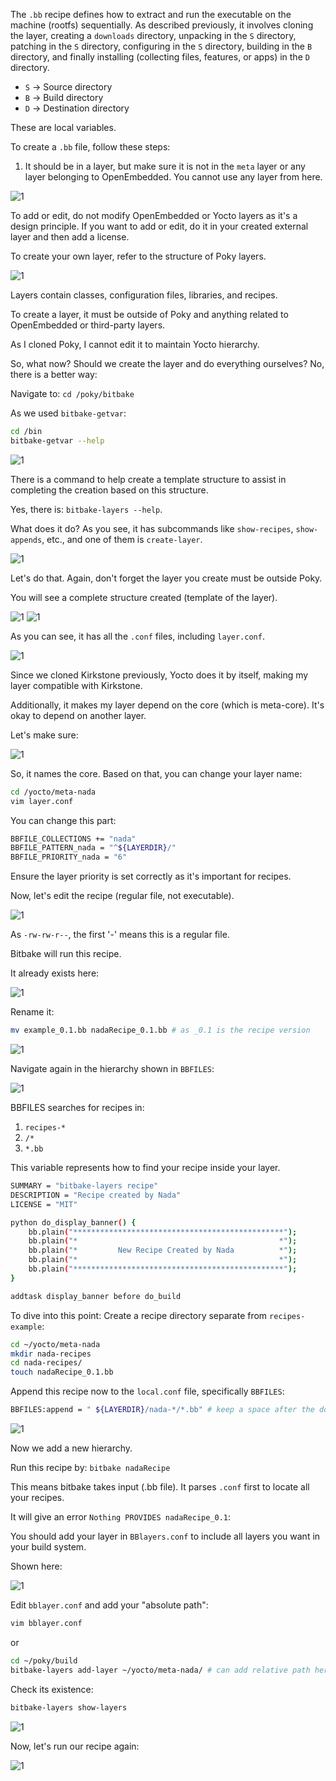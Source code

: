 The `.bb` recipe defines how to extract and run the executable on the machine (rootfs) sequentially. As described previously, it involves cloning the layer, creating a `downloads` directory, unpacking in the `S` directory, patching in the `S` directory, configuring in the `S` directory, building in the `B` directory, and finally installing (collecting files, features, or apps) in the `D` directory. 

- `S` -> Source directory
- `B` -> Build directory
- `D` -> Destination directory

These are local variables.

To create a `.bb` file, follow these steps:

1. It should be in a layer, but make sure it is not in the `meta` layer or any layer belonging to OpenEmbedded. You cannot use any layer from here.

![1](images/1.png)

To add or edit, do not modify OpenEmbedded or Yocto layers as it's a design principle. If you want to add or edit, do it in your created external layer and then add a license.

To create your own layer, refer to the structure of Poky layers.

![1](images/2.png)

Layers contain classes, configuration files, libraries, and recipes.

To create a layer, it must be outside of Poky and anything related to OpenEmbedded or third-party layers.

As I cloned Poky, I cannot edit it to maintain Yocto hierarchy.

So, what now? Should we create the layer and do everything ourselves? No, there is a better way:

Navigate to: `cd /poky/bitbake`

As we used `bitbake-getvar`:

```sh
cd /bin
bitbake-getvar --help
```

![1](images/3.png)

There is a command to help create a template structure to assist in completing the creation based on this structure.

Yes, there is: `bitbake-layers --help`.

What does it do? As you see, it has subcommands like `show-recipes`, `show-appends`, etc., and one of them is `create-layer`.

![1](images/4.png)

Let's do that. Again, don't forget the layer you create must be outside Poky.

You will see a complete structure created (template of the layer).

![1](images/5.png)
![1](images/6.png)

As you can see, it has all the `.conf` files, including `layer.conf`.

![1](images/7.png)

Since we cloned Kirkstone previously, Yocto does it by itself, making my layer compatible with Kirkstone.

Additionally, it makes my layer depend on the core (which is meta-core). It's okay to depend on another layer.

Let's make sure:

![1](images/8.png)

So, it names the core. Based on that, you can change your layer name:

```sh
cd /yocto/meta-nada
vim layer.conf
```

You can change this part:

```sh
BBFILE_COLLECTIONS += "nada"
BBFILE_PATTERN_nada = "^${LAYERDIR}/"
BBFILE_PRIORITY_nada = "6"
```

Ensure the layer priority is set correctly as it's important for recipes.

Now, let's edit the recipe (regular file, not executable).

![1](images/12.png)

As `-rw-rw-r--`, the first '-' means this is a regular file.

Bitbake will run this recipe. 

It already exists here:

![1](images/10.png)

Rename it:

```sh
mv example_0.1.bb nadaRecipe_0.1.bb # as _0.1 is the recipe version
```

![1](images/11.png)

Navigate again in the hierarchy shown in `BBFILES`:

![1](images/13.png)

BBFILES searches for recipes in:
1. `recipes-*`
2. `/*`
3. `*.bb`

This variable represents how to find your recipe inside your layer.

```sh
SUMMARY = "bitbake-layers recipe"
DESCRIPTION = "Recipe created by Nada"
LICENSE = "MIT"

python do_display_banner() {
    bb.plain("***********************************************");
    bb.plain("*                                             *");
    bb.plain("*         New Recipe Created by Nada          *");
    bb.plain("*                                             *");
    bb.plain("***********************************************");
}

addtask display_banner before do_build
```

To dive into this point:
Create a recipe directory separate from `recipes-example`:

```sh
cd ~/yocto/meta-nada
mkdir nada-recipes
cd nada-recipes/
touch nadaRecipe_0.1.bb
```

Append this recipe now to the `local.conf` file, specifically `BBFILES`:

```sh
BBFILES:append = " ${LAYERDIR}/nada-*/*.bb" # keep a space after the double quote as append doesn't add space
```

![1](images/14.png)

Now we add a new hierarchy.

Run this recipe by:
`bitbake nadaRecipe`

This means bitbake takes input (.bb file). It parses `.conf` first to locate all your recipes.

It will give an error `Nothing PROVIDES nadaRecipe_0.1`:

You should add your layer in `BBlayers.conf` to include all layers you want in your build system.

Shown here:

![1](images/14.png)

Edit `bblayer.conf` and add your "absolute path":

```sh
vim bblayer.conf
```

or

```sh
cd ~/poky/build
bitbake-layers add-layer ~/yocto/meta-nada/ # can add relative path here
```

Check its existence:

```sh
bitbake-layers show-layers
```

![1](images/16.png)

Now, let's run our recipe again:

![1](images/17.png)